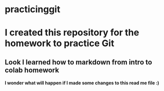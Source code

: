 # practicinggit
# I created this repository for the homework to practice Git
## Look I learned how to markdown from intro to colab homework
#### I wonder what will happen if I made some changes to this read me file :)